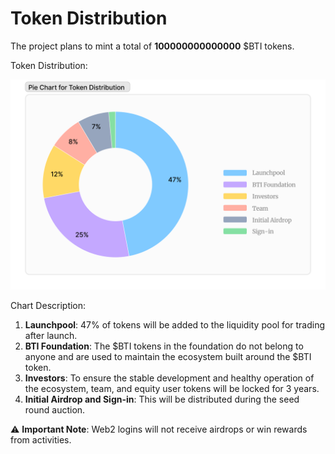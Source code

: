 # Token Distribution

The project plans to mint a total of **100000000000000** $BTI tokens.

Token Distribution:

![Figure 3.2 - $BTI Token Distribution](../.gitbook/assets/Token-Distribution.png)

Chart Description:

1. **Launchpool**: 47% of tokens will be added to the liquidity pool for trading after launch.
2. **BTI Foundation**: The $BTI tokens in the foundation do not belong to anyone and are used to maintain the ecosystem built around the $BTI token.
3. **Investors**: To ensure the stable development and healthy operation of the ecosystem, team, and equity user tokens will be locked for 3 years.
4. **Initial Airdrop and Sign-in**: This will be distributed during the seed round auction.

⚠️ **Important Note**: Web2 logins will not receive airdrops or win rewards from activities.
